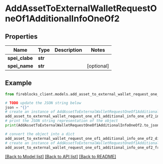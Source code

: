 # AddAssetToExternalWalletRequestOneOf1AdditionalInfoOneOf2


## Properties

Name | Type | Description | Notes
------------ | ------------- | ------------- | -------------
**spei_clabe** | **str** |  | 
**spei_name** | **str** |  | [optional] 

## Example

```python
from fireblocks_client.models.add_asset_to_external_wallet_request_one_of1_additional_info_one_of2 import AddAssetToExternalWalletRequestOneOf1AdditionalInfoOneOf2

# TODO update the JSON string below
json = "{}"
# create an instance of AddAssetToExternalWalletRequestOneOf1AdditionalInfoOneOf2 from a JSON string
add_asset_to_external_wallet_request_one_of1_additional_info_one_of2_instance = AddAssetToExternalWalletRequestOneOf1AdditionalInfoOneOf2.from_json(json)
# print the JSON string representation of the object
print(AddAssetToExternalWalletRequestOneOf1AdditionalInfoOneOf2.to_json())

# convert the object into a dict
add_asset_to_external_wallet_request_one_of1_additional_info_one_of2_dict = add_asset_to_external_wallet_request_one_of1_additional_info_one_of2_instance.to_dict()
# create an instance of AddAssetToExternalWalletRequestOneOf1AdditionalInfoOneOf2 from a dict
add_asset_to_external_wallet_request_one_of1_additional_info_one_of2_from_dict = AddAssetToExternalWalletRequestOneOf1AdditionalInfoOneOf2.from_dict(add_asset_to_external_wallet_request_one_of1_additional_info_one_of2_dict)
```
[[Back to Model list]](../README.md#documentation-for-models) [[Back to API list]](../README.md#documentation-for-api-endpoints) [[Back to README]](../README.md)


